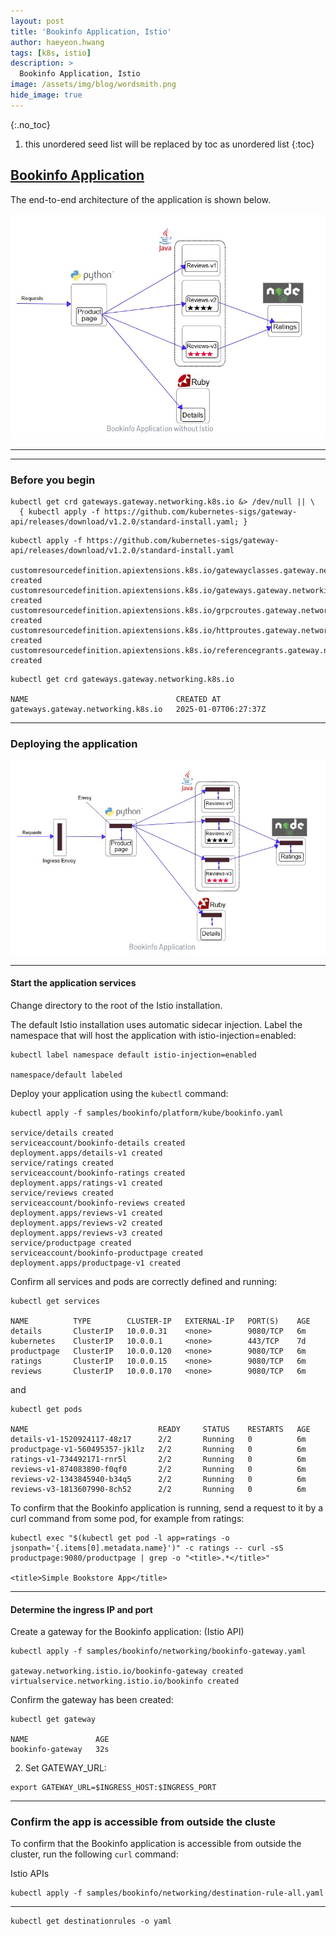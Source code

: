 ```yaml
---
layout: post
title: 'Bookinfo Application, Istio' 
author: haeyeon.hwang
tags: [k8s, istio]
description: >
  Bookinfo Application, Istio
image: /assets/img/blog/wordsmith.png
hide_image: true
---
```



{:.no_toc}
1. this unordered seed list will be replaced by toc as unordered list
{:toc}


## [Bookinfo Application](https://istio.io/latest/docs/examples/bookinfo/)

The end-to-end architecture of the application is shown below.


![bookinfo application without istio](/assets/img/blog/bookinfo_without_istio.png)

---
---

### Before you begin

~~~console
kubectl get crd gateways.gateway.networking.k8s.io &> /dev/null || \
  { kubectl apply -f https://github.com/kubernetes-sigs/gateway-api/releases/download/v1.2.0/standard-install.yaml; }
~~~

~~~console
kubectl apply -f https://github.com/kubernetes-sigs/gateway-api/releases/download/v1.2.0/standard-install.yaml

customresourcedefinition.apiextensions.k8s.io/gatewayclasses.gateway.networking.k8s.io created
customresourcedefinition.apiextensions.k8s.io/gateways.gateway.networking.k8s.io created
customresourcedefinition.apiextensions.k8s.io/grpcroutes.gateway.networking.k8s.io created
customresourcedefinition.apiextensions.k8s.io/httproutes.gateway.networking.k8s.io created
customresourcedefinition.apiextensions.k8s.io/referencegrants.gateway.networking.k8s.io created
~~~

~~~console
kubectl get crd gateways.gateway.networking.k8s.io

NAME                                 CREATED AT
gateways.gateway.networking.k8s.io   2025-01-07T06:27:37Z
~~~

---

### Deploying the application

![bookinfo application](/assets/img/blog/bookinfo_with_istio.png)

---

#### Start the application services

Change directory to the root of the Istio installation.

The default Istio installation uses automatic sidecar injection. Label the namespace that will host the application with istio-injection=enabled:

~~~console
kubectl label namespace default istio-injection=enabled

namespace/default labeled
~~~

Deploy your application using the `kubectl` command:

~~~console
kubectl apply -f samples/bookinfo/platform/kube/bookinfo.yaml

service/details created
serviceaccount/bookinfo-details created
deployment.apps/details-v1 created
service/ratings created
serviceaccount/bookinfo-ratings created
deployment.apps/ratings-v1 created
service/reviews created
serviceaccount/bookinfo-reviews created
deployment.apps/reviews-v1 created
deployment.apps/reviews-v2 created
deployment.apps/reviews-v3 created
service/productpage created
serviceaccount/bookinfo-productpage created
deployment.apps/productpage-v1 created
~~~

Confirm all services and pods are correctly defined and running:

~~~console
kubectl get services

NAME          TYPE        CLUSTER-IP   EXTERNAL-IP   PORT(S)    AGE
details       ClusterIP   10.0.0.31    <none>        9080/TCP   6m
kubernetes    ClusterIP   10.0.0.1     <none>        443/TCP    7d
productpage   ClusterIP   10.0.0.120   <none>        9080/TCP   6m
ratings       ClusterIP   10.0.0.15    <none>        9080/TCP   6m
reviews       ClusterIP   10.0.0.170   <none>        9080/TCP   6m
~~~

and

~~~console
kubectl get pods

NAME                             READY     STATUS    RESTARTS   AGE
details-v1-1520924117-48z17      2/2       Running   0          6m
productpage-v1-560495357-jk1lz   2/2       Running   0          6m
ratings-v1-734492171-rnr5l       2/2       Running   0          6m
reviews-v1-874083890-f0qf0       2/2       Running   0          6m
reviews-v2-1343845940-b34q5      2/2       Running   0          6m
reviews-v3-1813607990-8ch52      2/2       Running   0          6m
~~~

To confirm that the Bookinfo application is running, send a request to it by a curl command from some pod, for example from ratings:
~~~console
kubectl exec "$(kubectl get pod -l app=ratings -o jsonpath='{.items[0].metadata.name}')" -c ratings -- curl -sS productpage:9080/productpage | grep -o "<title>.*</title>"

<title>Simple Bookstore App</title>
~~~

---

#### Determine the ingress IP and port

Create a gateway for the Bookinfo application: (Istio API)

~~~console
kubectl apply -f samples/bookinfo/networking/bookinfo-gateway.yaml

gateway.networking.istio.io/bookinfo-gateway created
virtualservice.networking.istio.io/bookinfo created
~~~

Confirm the gateway has been created:

~~~console
kubectl get gateway

NAME               AGE
bookinfo-gateway   32s
~~~

2. Set GATEWAY_URL:

~~~console
export GATEWAY_URL=$INGRESS_HOST:$INGRESS_PORT
~~~

---

### Confirm the app is accessible from outside the cluste

To confirm that the Bookinfo application is accessible from outside the cluster, run the following `curl` command:

Istio APIs

~~~console
kubectl apply -f samples/bookinfo/networking/destination-rule-all.yaml
~~~


---

~~~console
kubectl get destinationrules -o yaml
~~~
